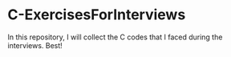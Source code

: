 # C-ExercisesForInterviews
In this repository, I will collect the C codes that I faced during the interviews. Best!
